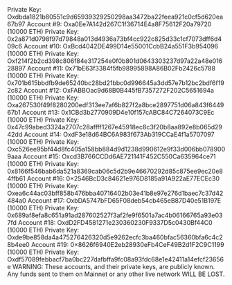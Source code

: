 <div id="termynal" data-termynal>
    <span data-ty>Private Key: Oxdbda1821b80551c9d65939329250298aa3472ba22feea921c0cf5d620ea67b97</span>
    <span data-ty>Account #9: Oxa0Ee7A142d267C1f36714E4a8F75612F20a79720 (10000 ETH)</span>
    <span data-ty>Private Key: 0x2a871d0798f97d79848a013d4936a73bf4cc922c825d33c1cf7073dff6d409c6</span>
    <span data-ty>Account #10: OxBcd4042DE499D14e55001CcbB24a551F3b954096 (10000 ETH)</span>
    <span data-ty>Private Key: Oxf214f2b2cd398c806f84e317254e0f0b801d0643303237d97a22a48e01628897</span>
    <span data-ty>Account #11: 0x71bE63f3384f5fb98995898A86B02Fb2426c5788 (10000 ETH)</span>
    <span data-ty>Private Key: 0x701b615bbdfb9de65240bc28bd21bbc0d996645a3dd57e7b12bc2bdf6f192c82</span>
    <span data-ty>Account #12: OxFABBOac9d68B0B445fB7357272F202C5651694a (10000 ETH)</span>
    <span data-ty>Private Key: Oxa267530f49f8280200edf313ee7af6b827f2a8bce2897751d06a843f644967b1</span>
    <span data-ty>Account #13: 0x1CBd3b2770909D4e10f157cABC84C7264073C9Ec (10000 ETH)</span>
    <span data-ty>Private Key: 0x47c99abed3324a2707c28affff1267e45918ec8c3f20b8aa892e8b065d2942dd</span>
    <span data-ty>Account #14: OxdF3e18d64BC6A983f673Ab319CCaE4f1a5707097 (10000 ETH)</span>
    <span data-ty>Private Key: Oxc526ee95bf44d8fc405a158bb884d9d1238d990612e9f33d006bb0789009aaa</span>
    <span data-ty>Account #15: Oxcd3B766CCDd6AE721141F452C550Ca635964ce71 (10000 ETH)</span>
    <span data-ty>Private Key: 0x8166f546bab6da521a8369cab06c5d2b9e46670292d85c875ee9ec20e84ffb61</span>
    <span data-ty>Account #16: 0×2546BcD3c84621e976D8185a91A922aE77ECEc30 (10000 ETH)</span>
    <span data-ty>Private Key: Oxea6c44ac03bff858b476bba40716402b03e41b8e97e276d1baec7c37d42484a0</span>
    <span data-ty>Account #17: OxbDA5747bFD65F08deb54cb465eB87D40e51B197E (10000 ETH)</span>
    <span data-ty>Private Key: 0x689af8efa8c651a91ad287602527f3af2fe9f6501a7ac4b06166765a93e037fd</span>
    <span data-ty>Account #18: OxdD2FD4581271e230360230F9337D5c0430Bf44C0 (10000 ETH)</span>
    <span data-ty>Private Key: Oxde9be858da4a475276426320d5e9262ecfc3ba460bfac56360bfa6c4c28b4ee0</span>
    <span data-ty>Account #19: 0×8626f6940E2eb28930eFb4CeF49B2d1F2C9C1199 (10000 ETH)</span>
    <span data-ty>Private Key: Oxdf57089febbacf7ba0bc227dafbffa9fc08a93fdc68e1e42411a14efcf23656e</span>
    <span data-ty>WARNING: These accounts, and their private keys, are publicly known.<br>Any funds sent to them on Mainnet or any other live network WILL BE LOST.</span>
</div>
